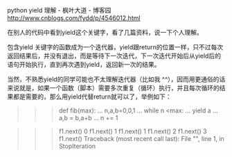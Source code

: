 python yield 理解 - 枫叶大道 - 博客园 http://www.cnblogs.com/fydd/p/4546012.html

在别人的代码中看到yield这个关键字，看了几篇资料，说一下个人理解。

包含yield 关键字的函数成为一个迭代器，yield跟return的位置一样，只不过每次返回结果后，并没有退出，而是等待下一次迭代，下一次迭代开始后从yield后的语句开始执行，直到再次遇到yield，返回新一次的结果。

当然，不熟悉yield的同学可能也不太理解迭代器（比如我 ^^），因而用更通俗的话来说就是，如果一个函数（脚本）需要多次重复（循环）执行，并且每次循环的结果都是需要的，那么用yield代替return就可以了，举例如下：

>>> def fib(max):
...     n,a,b=0,0,1
...     while n <max:
...         yield a
...         a,b = b,a+b
...         n += 1
 
>>> f1.next()
0
>>> f1.next()
1
>>> f1.next()
1
>>> f1.next()
2
>>> f1.next()
3
>>> f1.next()
Traceback (most recent call last):
  File "<stdin>", line 1, in <module>
StopIteration